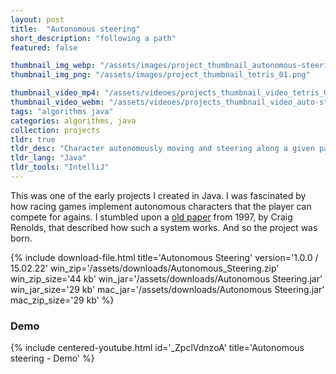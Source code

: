 ```yaml
---
layout: post
title:  "Autonomous steering"
short_description: "following a path"
featured: false

thumbnail_img_webp: "/assets/images/project_thumbnail_autonomous-steering_01.webp"
thumbnail_img_png: "/assets/images/project_thumbnail_tetris_01.png"

thumbnail_video_mp4: "/assets/videoes/projects_thumbnail_video_tetris_01.mp4"
thumbnail_video_webm: "/assets/videoes/projects_thumbnail_video_auto-steering_01.webm"
tags: "algorithms java"
categories: algorithms, java
collection: projects
tldr: true
tldr_desc: "Character autonomously moving and steering along a given path"
tldr_lang: "Java"
tldr_tools: "IntelliJ"
---
```

This was one of the early projects I created in Java. I was fascinated by how racing games implement autonomous characters that the player can compete for agains. I stumbled upon a [old paper](http://www.red3d.com/cwr/steer/) from 1997, by Craig Renolds, that described how such a system works. And so the project was born.

{% include download-file.html
    title='Autonomous Steering' version='1.0.0 / 15.02.22'
    win_zip='/assets/downloads/Autonomous_Steering.zip' win_zip_size='44 kb'
    win_jar='/assets/downloads/Autonomous Steering.jar' win_jar_size='29 kb'
    mac_jar='/assets/downloads/Autonomous Steering.jar' mac_zip_size='29 kb'
%}

### Demo

{% include centered-youtube.html
    id='_ZpclVdnzoA'
    title='Autonomous steering - Demo'
%}
